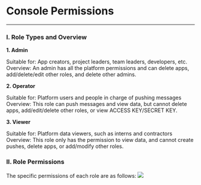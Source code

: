﻿# Console Permissions 
-------------
### I. Role Types and Overview
__1. Admin__

Suitable for: App creators, project leaders, team leaders, developers, etc. <br>Overview: An admin has all the platform permissions and can delete apps, add/delete/edit other roles, and delete other admins.


__2. Operator__

Suitable for: Platform users and people in charge of pushing messages <br>Overview: This role can push messages and view data, but cannot delete apps, add/edit/delete other roles, or view ACCESS KEY/SECRET KEY.

__3. Viewer__

Suitable for: Platform data viewers, such as interns and contractors <br>Overview: This role only has the permission to view data, and cannot create pushes, delete apps, or add/modify other roles.
### II. Role Permissions
The specific permissions of each role are as follows:
![](/assets/权限表.png)

